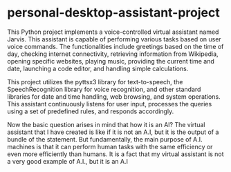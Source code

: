 # personal-desktop-assistant-project
This Python project implements a voice-controlled virtual assistant named Jarvis. This
assistant is capable of performing various tasks based on user voice commands. The 
functionalities include greetings based on the time of day, checking internet 
connectivity, retrieving information from Wikipedia, opening specific websites, 
playing music, providing the current time and date, launching a code editor, and 
handling simple calculations.

This project utilizes the pyttsx3 library for text-to-speech, the SpeechRecognition 
library for voice recognition, and other standard libraries for date and time handling, 
web browsing, and system operations. This assistant continuously listens for user input, 
processes the queries using a set of predefined rules, and responds accordingly.

Now the basic question arises in mind that how it is an AI? The virtual assistant that I 
have created is like if it is not an A.I, but it is the output of a bundle of the 
statement. But fundamentally, the main purpose of A.I. machines is that it can perform 
human tasks with the same efficiency or even more efficiently than humans. It is a fact 
that my virtual assistant is not a very good example of A.I., but it is an A.I
